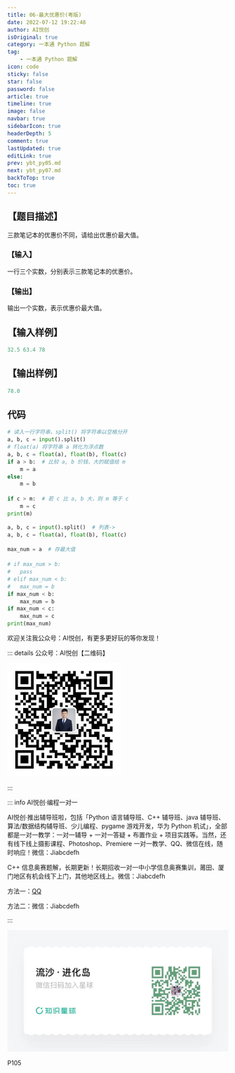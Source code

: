 ```yaml
---
title: 06-最大优惠价(粤版)
date: 2022-07-12 19:22:48
author: AI悦创
isOriginal: true
category: 一本通 Python 题解
tag:
    - 一本通 Python 题解
icon: code
sticky: false
star: false
password: false
article: true
timeline: true
image: false
navbar: true
sidebarIcon: true
headerDepth: 5
comment: true
lastUpdated: true
editLink: true
prev: ybt_py05.md
next: ybt_py07.md
backToTop: true
toc: true
---
```


## 【题目描述】

三款笔记本的优惠价不同，请给出优惠价最大值。

### 【输入】

一行三个实数，分别表示三款笔记本的优惠价。

### 【输出】

输出一个实数，表示优惠价最大值。

## 【输入样例】

```python
32.5 63.4 78
```

## 【输出样例】

```python
78.0
```

## 代码

```python
# 读入一行字符串，split() 将字符串以空格分开
a, b, c = input().split()
# float(a) 将字符串 a 转化为浮点数
a, b, c = float(a), float(b), float(c)
if a > b:  # 比较 a, b 价钱，大的赋值给 m
	m = a
else:
	m = b

if c > m:  # 若 c 比 a, b 大，则 m 等于 c
	m = c
print(m)
```

```python
a, b, c = input().split()  # 列表->
a, b, c = float(a), float(b), float(c)

max_num = a  # 存最大值

# if max_num > b:
# 	pass
# elif max_num < b:
# 	max_num = b
if max_num < b:
	max_num = b
if max_num < c:
	max_num = c
print(max_num)
```

欢迎关注我公众号：AI悦创，有更多更好玩的等你发现！

::: details 公众号：AI悦创【二维码】

![](/gzh.jpg)

:::

::: info AI悦创·编程一对一

AI悦创·推出辅导班啦，包括「Python 语言辅导班、C++ 辅导班、java 辅导班、算法/数据结构辅导班、少儿编程、pygame 游戏开发，华为 Python 机试」，全部都是一对一教学：一对一辅导 + 一对一答疑 + 布置作业 + 项目实践等。当然，还有线下线上摄影课程、Photoshop、Premiere 一对一教学、QQ、微信在线，随时响应！微信：Jiabcdefh

C++ 信息奥赛题解，长期更新！长期招收一对一中小学信息奥赛集训，莆田、厦门地区有机会线下上门，其他地区线上。微信：Jiabcdefh

方法一：[QQ](http://wpa.qq.com/msgrd?v=3&uin=1432803776&site=qq&menu=yes)

方法二：微信：Jiabcdefh

:::

![](/zsxq.jpg)

P105



